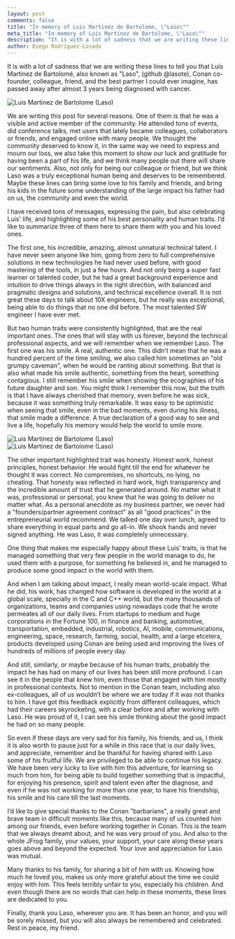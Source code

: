```yaml
---
layout: post
comments: false
title: "In memory of Luis Martinez de Bartolome, \"Laso\""
meta_title: "In memory of Luis Martinez de Bartolome, \"Laso\""
description: "It is with a lot of sadness that we are writing these lines to tell you that Luis Martínez de Bartolomé, also known as \"Laso\", (github @lasote), Conan co-founder, colleague, friend, and the best partner I could ever imagine, has passed away after almost 3 years being diagnosed with cancer."
author: Diego Rodriguez-Losada
---
```


It is with a lot of sadness that we are writing these lines to tell you that Luis Martínez de Bartolomé, also known as "Laso", (github @lasote), Conan co-founder, colleague, friend, and the best partner I could ever imagine, has passed away after almost 3 years being diagnosed with cancer. 

<p class="centered">
    <img src="{{ site.baseurl }}/assets/post_images/2023-12-05/LuisMartinezdeBartolome1.jpg" style="display: block; margin-left: auto; margin-right: auto;" alt="Luis Martinez de Bartolome (Laso)"/>
</p>


We are writing this post for several reasons. One of them is that he was a visible and active member of the community. He attended tons of events, did conference talks, met users that lately became colleagues, collaborators or friends, and engaged online with many people. We thought the community deserved to know it, in the same way we need to express and mourn our loss, we also take this moment to show our luck and gratitude for having been a part of his life, and we think many people out there will share our sentiments. Also, not only for being our colleague or friend, but we think Laso was a truly exceptional human being and deserves to be remembered. Maybe these lines can bring some love to his family and friends, and bring his kids in the future some understanding of the large impact his father had on us, the community and even the world.

I have received tons of messages, expressing the pain, but also celebrating Luis' life, and highlighting some of his best personality and human traits. I’d like to summarize three of them here to share them with you and his loved ones.

The first one, his incredible, amazing, almost unnatural technical talent. I have never seen anyone like him, going from zero to full comprehensive solutions in new technologies he had never used before, with good mastering of the tools, in just a few hours. And not only being a super fast learner or talented coder, but he had a great background experience and intuition to drive things always in the right direction, with balanced and pragmatic designs and solutions, and technical excellence overall. It is not great these days to talk about 10X engineers, but he really was exceptional, being able to do things that no one did before. The most talented SW engineer I have ever met.

But two human traits were consistently highlighted, that are the real important ones. The ones that will stay with us forever, beyond the technical professional aspects, and we will remember when we remember Laso. The first one was his smile. A real, authentic one. This didn’t mean that he was a hundred percent of the time smiling, we also called him sometimes an "old grumpy caveman", when he would be ranting about something. But that is also what made his smile authentic, something from the heart, something contagious. I still remember his smile when showing the ecographies of his future daughter and son. You might think I remember this now, but the truth is that I have always cherished that memory, even before he was sick, because it was something truly remarkable. It was easy to be optimistic when seeing that smile, even in the bad moments, even during his illness, that smile made a difference. A true declaration of a good way to see and live a life, hopefully his memory would help the world to smile more.

<p class="centered">
    <img src="{{ site.baseurl }}/assets/post_images/2023-12-05/LuisMartinezdeBartolome2.jpg" style="display: block; margin-left: auto; margin-right: auto;" alt="Luis Martinez de Bartolome (Laso)"/>
    <img src="{{ site.baseurl }}/assets/post_images/2023-12-05/LuisMartinezdeBartolome3.jpg" style="display: block; margin-left: auto; margin-right: auto;" alt="Luis Martinez de Bartolome (Laso)"/>
</p>


The other important highlighted trait was honesty. Honest work, honest principles, honest behavior. He would fight till the end for whatever he thought it was correct. No compromises, no shortcuts, no lying, no cheating. That honesty was reflected in hard work, high transparency and the incredible amount of trust that he generated around. No matter what it was, professional or personal, you knew that he was going to deliver no matter what. As a personal anecdote as my business partner, we never had a "founders/partner agreement contract" as all "good practices" in the entrepreneurial world recommend. We talked one day over lunch, agreed to share everything in equal parts and go all-in. We shook hands and never signed anything. He was Laso, it was completely unnecessary.

One thing that makes me especially happy about these Luis’ traits, is that he managed something that very few people in the world manage to do, he used them with a purpose, for something he believed in, and he managed to produce some good impact in the world with them.

And when I am talking about impact, I really mean world-scale impact. What he did, his work, has changed how software is developed in the world at a global scale, specially in the C and C++ world, but the many thousands of organizations, teams and companies using nowadays code that he wrote permeates all of our daily lives. From startups to medium and huge corporations in the Fortune 100, in finance and banking, automotive, transportation, embedded, industrial, robotics, AI, mobile, communications, engineering, space, research, farming, social, health, and a large etcetera, products developed using Conan are being used and improving the lives of hundreds of millions of people every day.

And still, similarly, or maybe because of his human traits, probably the impact he has had on many of our lives has been still more profound. I can see it in the people that knew him, even those that engaged with him mostly in professional contexts. Not to mention in the Conan team, including also ex-colleagues, all of us wouldn’t be where we are today if it was not thanks to him. I have got this feedback explicitly from different colleagues, which had their careers skyrocketing, with a clear before and after working with Laso. He was proud of it, I can see his smile thinking about the good impact he had on so many people. 

So even if these days are very sad for his family, his friends, and us, I think it is also worth to pause just for a while in this race that is our daily lives, and appreciate, remember and be thankful for having shared with Laso some of his fruitful life. We are privileged to be able to continue his legacy. We have been very lucky to live with him this adventure, for learning so much from him, for being able to build together something that is impactful, for enjoying his presence, spirit and talent even after the diagnose, and even if he was not working for more than one year, to have his friendship, his smile and his care till the last moments. 

I’d like to give special thanks to the Conan "barbarians", a really great and brave team in difficult moments like this, because many of us counted him among our friends, even before working together in Conan. This is the team that we always dreamt about, and he was very proud of you. And also to the whole JFrog family, your values, your support, your care along these years goes above and beyond the expected. Your love and appreciation for Laso was mutual.

Many thanks to his family, for sharing a bit of him with us. Knowing how much he loved you, makes us only more grateful about the time we could enjoy with him. This feels terribly unfair to you, especially his children. And even though there are no words that can help in these moments, these lines are dedicated to you.

Finally, thank you Laso, wherever you are. It has been an honor, and you will be sorely missed, but you will also always be remembered and celebrated. Rest in peace, my friend.
